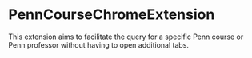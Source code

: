 # PennCourseChromeExtension
This extension aims to facilitate the query for a specific Penn course or Penn professor without having to open additional tabs.

